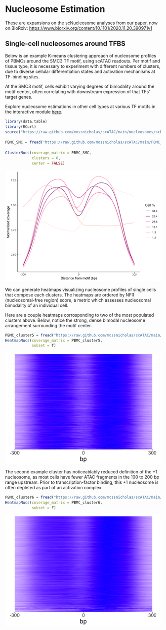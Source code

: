 Nucleosome Estimation
================

These are expansions on the scNucleosome analyses from our paper, now on BioRxiv:
https://www.biorxiv.org/content/10.1101/2020.11.20.390971v1

## Single-cell nucleosomes around TFBS

Below is an example K-means clustering approach of nucleosome profiles
of PBMCs around the SMC3 TF motif, using scATAC readouts. Per motif and
tissue type, it is necessary to experiment with different numbers of
clusters, due to diverse cellular differentiation states and activation
mechanisms at TF-binding sites.

At the SMC3 motif, cells exhibit varying degrees of bimodality around
the motif center, often correlating with downstream expression of that
TFs’ target genes.

Explore nucleosome estimations in other cell types at various TF motifs in the interactive module [here](https://mossnicholas.shinyapps.io/shiny/).

``` r
library(data.table)
library(RCurl)
source("https://raw.github.com/mossnicholas/scATAC/main/nucleosomes/scNuc_cluster.R")

PBMC_SMC = fread("https://raw.github.com/mossnicholas/scATAC/main/PBMC_mats/PBMC_SMC_cov_mat.txt")

ClusterNucs(coverage_matrix = PBMC_SMC, 
            clusters = 6, 
            center = FALSE)
```

![](README_files/figure-gfm/unnamed-chunk-1-1.png)<!-- -->

We can generate heatmaps visualizing nucleosome profiles of single cells
that compose each clusters. The heatmaps are ordered by NFR
(nucleosomal-free region) score, a metric which assesses nucleosomal
bimodality of an individual cell.

Here are a couple heatmaps corrosponding to two of the most populated
clusters above. Below, notice the strong, dense bimodal nucleosome
arrangement surrounding the motif center.

``` r
PBMC_cluster5 = fread("https://raw.github.com/mossnicholas/scATAC/main/PBMC_mats/PBMC_SMC_cluster5.txt")
HeatmapNucs(coverage_matrix = PBMC_cluster5,
            subset = T)
```

![](README_files/figure-gfm/unnamed-chunk-2-1.png)<!-- -->

The second example cluster has noticeablably reduced definition of the
+1 nucleosome, as most cells have fewer ATAC fragments in the 100 to 200
bp range upstream. Prior to transcription-factor binding, this +1
nucleosome is often depleted as part of an activation complex.

``` r
PBMC_cluster6 = fread("https://raw.github.com/mossnicholas/scATAC/main/PBMC_mats/PBMC_SMC_cluster6.txt")
HeatmapNucs(coverage_matrix = PBMC_cluster6,
            subset = F) 
```

![](README_files/figure-gfm/unnamed-chunk-3-1.png)<!-- -->
